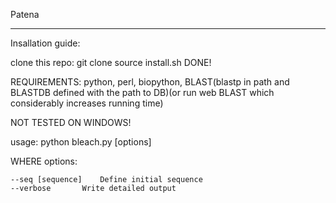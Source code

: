 Patena


--------------------------------------------------------------------------

Insallation guide:

clone this repo: git clone 
source install.sh
DONE!

REQUIREMENTS: python, perl, biopython, BLAST(blastp in path and BLASTDB defined with the path to DB)(or run web BLAST which considerably increases running time) 


NOT TESTED ON WINDOWS!


usage:   python bleach.py  [options]

WHERE options:
	
	--seq [sequence]	Define initial sequence
	--verbose		Write detailed output

